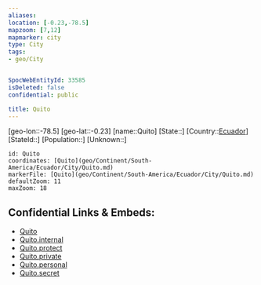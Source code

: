 ```yaml
---
aliases: 
location: [-0.23,-78.5]
mapzoom: [7,12] 
mapmarker: city 
type: City
tags:
- geo/City


SpocWebEntityId: 33585
isDeleted: false
confidential: public

title: Quito
---
```

[geo-lon::-78.5]
[geo-lat::-0.23]
[name::Quito]
[State::]
[Country::[Ecuador](geo/Continent/South-America/Ecuador.md)]
[StateId::]
[Population::]
[Unknown::]


```leaflet
id: Quito
coordinates: [Quito](geo/Continent/South-America/Ecuador/City/Quito.md)
markerFile: [Quito](geo/Continent/South-America/Ecuador/City/Quito.md)
defaultZoom: 11 
maxZoom: 18
```


## Confidential Links & Embeds: 
- [Quito](../../../../../../_public/geo/Continent/South-America/Ecuador/City/Quito.md) 
- [Quito.internal](../../../../../../_internal/geo/Continent/South-America/Ecuador/City/Quito.internal.md) 
- [Quito.protect](../../../../../../_protect/geo/Continent/South-America/Ecuador/City/Quito.protect.md) 
- [Quito.private](../../../../../../_private/geo/Continent/South-America/Ecuador/City/Quito.private.md) 
- [Quito.personal](../../../../../../_personal/geo/Continent/South-America/Ecuador/City/Quito.personal.md) 
- [Quito.secret](../../../../../../_secret/geo/Continent/South-America/Ecuador/City/Quito.secret.md) 
